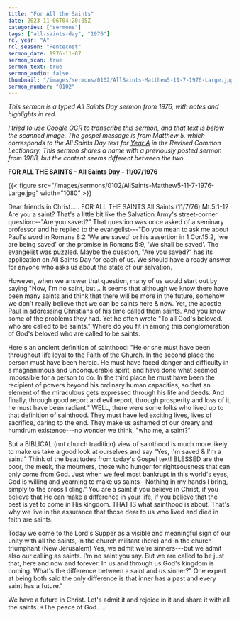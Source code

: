 ```yaml
---
title: "For All the Saints"
date: 2023-11-06T04:20:05Z
categories: ["sermons"]
tags: ["all-saints-day", "1976"]
rcl_year: "A"
rcl_season: "Pentecost"
sermon_date: 1976-11-07
sermon_scan: true
sermon_text: true
sermon_audio: false
thumbnail: "/images/sermons/0102/AllSaints-Matthew5-11-7-1976-Large.jpg"
sermon_number: "0102"
---
```


_This sermon is a typed All Saints Day sermon from 1976, with notes and highlights in red._

<!--more-->

_I tried to use Google OCR to transcribe this sermon, and that text is below the scanned image. The gospel message is from Matthew 5, which corresponds to the All Saints Day text for [Year A](https://lectionary.library.vanderbilt.edu/texts.php?id=166) in the Revised Common Lectionary. This sermon shares a name with a previously posted sermon from 1988, but the content seems different between the two._

**FOR ALL THE SAINTS - All Saints Day - 11/07/1976**

{{< figure src="/images/sermons/0102/AllSaints-Matthew5-11-7-1976-Large.jpg" width="1080" >}}

Dear friends in Christ.....
FOR ALL THE SAINTS
All Saints (11/7/76) Mt.5:1-12
Are you a saint? That's a little bit like the Salvation Army's street-corner question:--"Are you saved?" That question was once asked of a seminary professor and he replied to the evangelist---"Do you mean to ask me about Paul's word in Romans 8:2 'We are saved' or his assertion in 1 Cor.15:2, 'we are being saved' or the promise in Romans 5:9, 'We shall be saved'. The evangelist was puzzled. Maybe the question, "Are you saved?" has its application on All Saints Day for each of us. We should have a ready answer for anyone who asks us about the state of our salvation.

However, when we answer that question, many of us would start out by saying "Now, I'm no saint, but... It seems that although we know there have been many saints and think that there will be more in the future, somehow we don't really believe that we can be saints here & now. Yet, the apostle Paul in addressing Christians of his time called them saints. And you know some of the problems they had. Yet he often wrote "To all God's beloved. who are called to be saints." Where do you fit in among this conglomeration of God's beloved who are called to be saints.

Here's an ancient definition of sainthood: "He or she must have been throughout life loyal to the Faith of the Church. In the second place the person must have been heroic. He must have faced danger and difficulty in a magnanimous and unconquerable spirit, and have done what seemed impossible for a person to do. In the third place he must have been the recipient of powers beyond his ordinary human capacities, so that an element of the miraculous gets expressed through his life and deeds. And finally, through good report and evil report, through prosperity and loss of it, he must have been radiant." WELL, there were some folks who lived up to that definition of sainthood. They must have led exciting lives, lives of sacrifice, daring to the end. They make us ashamed of our dreary and humdrum existence---no wonder we think, "who me, a saint?"

But a BIBLICAL (not church tradition) view of sainthood is much more likely to make us take a good look at ourselves and say "Yes, I'm saved & I'm a saint!" Think of the beatitudes from today's Gospel text! BLESSED are the poor, the meek, the mourners, those who hunger for righteousness that can only come from God. Just when we feel most bankrupt in this world's eyes, God is willing and yearning to make us saints--Nothing in my hands I bring, simply to the cross I cling." You are a saint if you believe in Christ, if you believe that He can make a difference in your life, if you believe that the best is yet to come in His kingdom. THAT IS what sainthood is about. That's why we live in the assurance that those dear to us who lived and died in faith are saints. 

Today we come to the Lord's Supper as a visible and meaningful sign of our unity with all the saints, in the church militant (here) and in the church triumphant (New Jerusalem) Yes, we admit we're sinners---but we admit also our calling as saints. I'm no saint you say. But we are called to be just that, here and now and forever. In us and through us God's kingdom is coming. What's the difference between a saint and us sinner?" One expert at being both said the only difference is that inner has a past and every saint has a future." 

We have a future in Christ. Let's admit it and rejoice in it and share it with all the saints. *The peace of God.....

